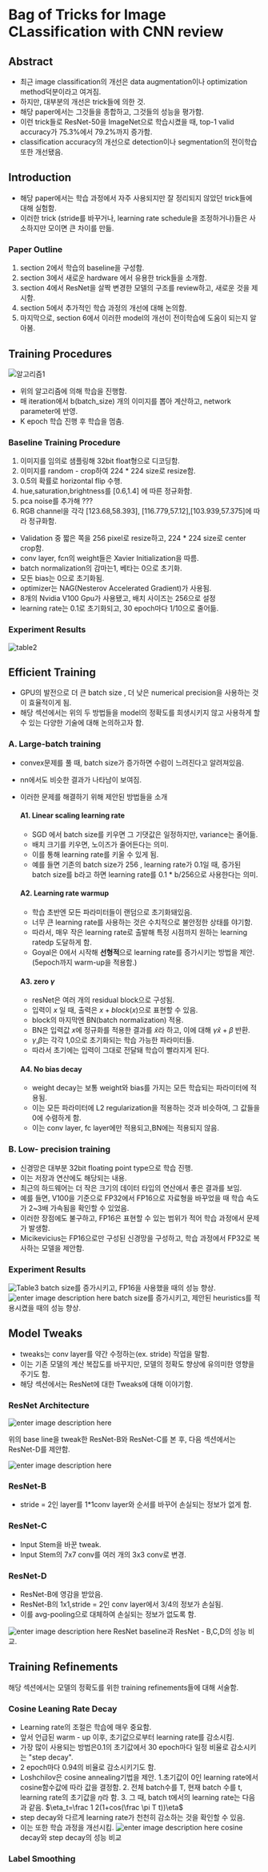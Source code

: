# Bag of Tricks for Image CLassification with CNN review

## Abstract
- 최근 image classification의 개선은 data augmentation이나 optimization method덕분이라고 여겨짐.
 -  하지만, 대부분의 개선은 trick들에 의한 것.
 -  해당 paper에서는 그것들을 종합하고, 그것들의 성능을 평가함.
 -  이런 trick들로 ResNet-50을 ImageNet으로 학습시켰을 때, top-1 valid accuracy가 75.3%에서 79.2%까지 증가함.
 -  classification accuracy의 개선으로 detection이나 segmentation의 전이학습 또한 개선됐음.

## Introduction
-  해당 paper에서는 학습 과정에서 자주 사용되지만 잘 정리되지 않았던 trick들에 대해 실험함.
-  이러한 trick (stride를 바꾸거나, learning rate schedule을 조정하거나)들은 사소하지만 모이면 큰 차이를 만듦.

### Paper Outline
1.  section 2에서 학습의 baseline을 구성함.
2.  section 3에서 새로운 hardware 에서 유용한 trick들을 소개함.
3.  section 4에서 ResNet을 살짝 변경한 모델의 구조를 review하고, 새로운 것을 제시함.
4.  section 5에서 추가적인 학습 과정의 개선에 대해 논의함.
5.  마지막으로, section 6에서 이러한 model의 개선이 전이학습에 도움이 되는지 알아봄.

## Training Procedures   
![알고리즘1](https://i.ibb.co/GJ2cmCx/algo1.png)
- 위의 알고리즘에 의해 학습을 진행함.
- 매 iteration에서 b(batch_size) 개의 이미지를 뽑아 계산하고, network parameter에 반영.
-  K epoch 학습 진행 후 학습을 멈춤.

### Baseline Training Procedure
1.  이미지를 임의로 샘플링해 32bit float형으로 디코딩함.
2.  이미지를 random - crop하여 224 * 224 size로 resize함.
3.  0.5의 확률로 horizontal flip 수행.
4.  hue,saturation,brightness를 [0.6,1.4] 에 따른 정규화함.
5.  pca noise를 추가해 ???
6.  RGB channel을 각각 [123.68,58.393], [116.779,57.12],[103.939,57.375]에 따라 정규화함.

- Validation 중 짧은 쪽을 256 pixel로 resize하고, 224 * 224 size로 center crop함. 
- conv layer, fcn의 weight들은 Xavier Initialization을 따름. 
-  batch normalization의 감마는1, 베타는 0으로 초기화.
-  모든 bias는 0으로 초기화됨.
-  optimizer는 NAG(Nesterov Accelerated Gradient)가 사용됨. 
-  8개의 Nvidia V100 Gpu가 사용됐고, 배치 사이즈는 256으로 설정
-  learning rate는 0.1로 초기화되고, 30 epoch마다 1/10으로 줄어듦.

### Experiment Results
![table2](https://ifh.cc/g/Fy8gB.png)

## Efficient Training
- GPU의 발전으로 더 큰 batch size ,  더 낮은 numerical precision을 사용하는 것이 효율적이게 됨.
-  해당 섹션에서는 위의 두 방법들을 model의 정확도를 희생시키지 않고 사용하게 할 수 있는 다양한 기술에 대해 논의하고자 함.

###  A. Large-batch training
- convex문제를 풀 때, batch size가 증가하면 수렴이 느려진다고 알려져있음.
- nn에서도 비슷한 결과가 나타남이 보여짐.
- 이러한 문제를 해결하기 위해 제안된 방법들을 소개

	#### A1. Linear scaling learning rate
	 - SGD 에서 batch size를 키우면 그 기댓값은 일정하지만, variance는 줄어듦.
	 - 배치 크기를 키우면, 노이즈가 줄어든다는 의미.
	 - 이를 통해 learning rate를 키울 수 있게 됨.
	 - 예를 들면 기존의 batch size가 256 , learning rate가 0.1일 때, 증가된 batch size를 b라고 하면 learning rate를 0.1 * b/256으로 사용한다는 의미.

	#### A2. Learning rate warmup
	- 학습 초반엔 모든 파라미터들이 랜덤으로 초기화돼있음.
	- 너무 큰 learning rate를 사용하는 것은 수치적으로 불안정한 상태를 야기함.
	- 따라서, 매우 작은 learning rate로 출발해  특정 시점까지 원하는 learning ratedp 도달하게 함.
	- Goyal은 0에서 시작해 **선형적**으로 learning rate를 증가시키는 방법을 제안.(5epoch까지 warm-up을 적용함.)

	#### A3. zero $\gamma$
	- resNet은 여러 개의 residual block으로 구성됨.
	- 입력이 $x$ 일 때, 출력은 $x + block(x)$으로 표현할 수 있음.
	- block의 마지막엔 BN(batch normalization) 적용.
	- BN은 입력값 $x$에 정규화를 적용한 결과를 $\hat x$라 하고,  이에 대해 $\gamma\hat x + \beta$ 반환.
	- $\gamma$,$\beta$는 각각 1,0으로 초기화되는 학습 가능한 파라미터들.
	- 따라서 초기에는 입력이 그대로 전달돼 학습이 빨라지게 된다.

	#### A4. No bias decay
	- weight decay는 보통 weight와 bias를 가지는 모든 학습되는 파라미터에 적용됨.
	- 이는 모든 파라미터에 L2 regularization을 적용하는 것과 비슷하여, 그 값들을 0에 수렴하게 함.
	- 이는 conv layer, fc layer에만 적용되고,BN에는 적용되지 않음.

### B. Low- precision training
- 신경망은 대부분 32bit floating point type으로 학습 진행.
- 이는 저장과 연산에도 해당되는 내용.
- 최근의 하드웨어는 더 작은 크기의 데이터 타입의 연산에서 좋은 결과를 보임.
- 예를 들면, V100을 기준으로 FP32에서 FP16으로 자료형을 바꾸었을 때 학습 속도가 2~3배 가속됨을 확인할 수 있었음.
- 이러한 장점에도 불구하고, FP16은 표현할 수 있는 범위가 적어 학습 과정에서 문제가 발생함.
- Micikevicius는 FP16으로만 구성된 신경망을 구성하고, 학습 과정에서 FP32로 복사하는 모델을 제안함.

### Experiment Results
![Table3](https://ifh.cc/g/A0eCz.png)
batch size를 증가시키고, FP16을 사용했을 때의 성능 향상.![enter image description here](https://ifh.cc/g/gJRxr.png)
batch size를 증가시키고, 제안된 heuristics를 적용시켰을 때의 성능 향상.


## Model Tweaks
- tweaks는 conv layer를 약간 수정하는(ex. stride) 작업을 말함.
- 이는 기존 모델의 계산 복잡도를 바꾸지만, 모델의 정확도 향상에 유의미한 영향을 주기도 함.
-  해당 섹션에서는 ResNet에 대한 Tweaks에 대해 이야기함.

### ResNet Architecture

![enter image description here](https://ifh.cc/g/5hXoz.jpg)

위의 base line을 tweak한 ResNet-B와 ResNet-C를 본 후, 다음 섹션에서는 ResNet-D를 제안함.

![enter image description here](https://ifh.cc/g/g2aax.jpg)

### ResNet-B
- stride = 2인 layer를 1*1conv layer와 순서를 바꾸어 손실되는 정보가 없게 함.

### ResNet-C
- Input Stem을 바꾼 tweak.
-  Input Stem의 7x7 conv를 여러 개의  3x3 conv로 변경.

### ResNet-D
- ResNet-B에 영감을 받았음.
- ResNet-B의 1x1,stride = 2인 conv layer에서 3/4의 정보가 손실됨.
- 이를 avg-pooling으로 대체하여 손실되는 정보가 없도록 함.

![enter image description here](https://ifh.cc/g/9Sngm.png)
ResNet baseline과 ResNet - B,C,D의 성능 비교.

## Training Refinements
해당 섹션에서는 모델의 정확도를 위한 training refinements들에 대해 서술함.

### Cosine Leaning Rate Decay
- Learning rate의 조절은 학습에 매우 중요함.
- 앞서 언급된 warm - up 이후, 초기값으로부터 learning rate를 감소시킴.
- 가장 많이 사용되는 방법은0.1의 초기값에서  30 epoch마다 일정 비율로 감소시키는 "step decay".
- 2 epoch마다 0.94의 비율로 감소시키기도 함.
- Loshchilov은 cosine annealing기법을 제안.
	1.초기값이 0인 learning rate에서 cosine함수값에 따라 값을 결정함.
    2. 전체 batch수를 T, 현재 batch 수를 t, learning rate의 초기값을 $\eta$라 함.
    3. 그 때, batch t에서의 learning rate는 다음과 같음.
    $\eta_t=\frac 1 2(1+cos(\frac \pi T t))\eta$ 
- step decay와 다르게 learning rate가 천천히 감소하는 것을 확인할 수 있음.
- 이는 또한 학습 과정을 개선시킴.
![enter image description here](https://ifh.cc/g/k1M05.png)
cosine decay와 step decay의 성능 비교

### Label Smoothing

<!--stackedit_data:
eyJoaXN0b3J5IjpbLTY2MzMzMTQxLC0yMDU1NDg4NjgyLDc5MD
k4MDc4NiwtNzI5ODg0MzkwLDE1ODY3NDc5MzgsLTE5MjU3MTE3
MzYsLTQzMTQyNTE0MywtNjY3NjQ3NDk2LC0yNjEyMjc4OTEsMT
I1MTg2MzU0NywxNDYwMTc0MTE3XX0=
-->